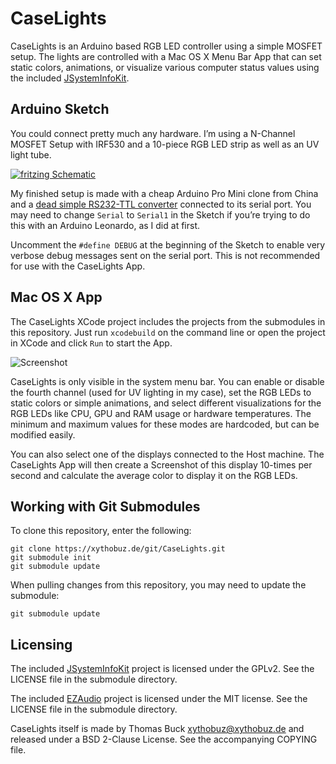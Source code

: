 # CaseLights

CaseLights is an Arduino based RGB LED controller using a simple MOSFET setup. The lights are controlled with a Mac OS X Menu Bar App that can set static colors, animations, or visualize various computer status values using the included [JSystemInfoKit](https://github.com/jBot-42/JSystemInfoKit).

## Arduino Sketch

You could connect pretty much any hardware. I’m using a N-Channel MOSFET Setup with IRF530 and a 10-piece RGB LED strip as well as an UV light tube.

[![fritzing Schematic](https://i.imgur.com/jWLW22F.png)](https://i.imgur.com/sXAADUs.png)

My finished setup is made with a cheap Arduino Pro Mini clone from China and a [dead simple RS232-TTL converter](http://picprojects.org.uk/projects/simpleSIO/ssio.htm) connected to its serial port. You may need to change `Serial` to `Serial1` in the Sketch if you’re trying to do this with an Arduino Leonardo, as I did at first.

Uncomment the `#define DEBUG` at the beginning of the Sketch to enable very verbose debug messages sent on the serial port. This is not recommended for use with the CaseLights App.

## Mac OS X App

The CaseLights XCode project includes the projects from the submodules in this repository. Just run `xcodebuild` on the command line or open the project in XCode and click `Run` to start the App.

![Screenshot](https://i.imgur.com/K7HuJPK.png)

CaseLights is only visible in the system menu bar. You can enable or disable the fourth channel (used for UV lighting in my case), set the RGB LEDs to static colors or simple animations, and select different visualizations for the RGB LEDs like CPU, GPU and RAM usage or hardware temperatures. The minimum and maximum values for these modes are hardcoded, but can be modified easily.

You can also select one of the displays connected to the Host machine. The CaseLights App will then create a Screenshot of this display 10-times per second and calculate the average color to display it on the RGB LEDs.

## Working with Git Submodules

To clone this repository, enter the following:

    git clone https://xythobuz.de/git/CaseLights.git
    git submodule init
    git submodule update

When pulling changes from this repository, you may need to update the submodule:

    git submodule update

## Licensing

The included [JSystemInfoKit](https://github.com/jBot-42/JSystemInfoKit) project is licensed under the GPLv2. See the LICENSE file in the submodule directory.

The included [EZAudio](https://github.com/syedhali/EZAudio) project is licensed under the MIT license. See the LICENSE file in the submodule directory.

CaseLights itself is made by Thomas Buck <xythobuz@xythobuz.de> and released under a BSD 2-Clause License. See the accompanying COPYING file.

